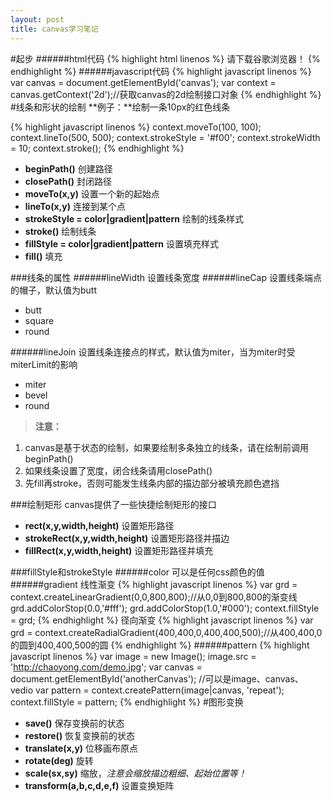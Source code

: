 ```yaml
---
layout: post
title: canvas学习笔记
---
```


#起步
######html代码
{% highlight html linenos %}
<canvas id="canvas" width="800" height="800">请下载谷歌浏览器！</canvas>
{% endhighlight %}
######javascript代码
{% highlight javascript linenos %}
var canvas = document.getElementById('canvas');
var context = canvas.getContext('2d');//获取canvas的2d绘制接口对象
{% endhighlight %}
#线条和形状的绘制
**例子：**绘制一条10px的红色线条

{% highlight javascript linenos %}
context.moveTo(100, 100);
context.lineTo(500, 500);
context.strokeStyle = '#f00';
context.strokeWidth = 10;
context.stroke();
{% endhighlight %}
- **beginPath()** 创建路径
- **closePath()** 封闭路径
- **moveTo(x,y)** 设置一个新的起始点
- **lineTo(x,y)** 连接到某个点
- **strokeStyle = color|gradient|pattern** 绘制的线条样式
- **stroke()** 绘制线条
- **fillStyle = color|gradient|pattern** 设置填充样式
- **fill()** 填充

###线条的属性
######lineWidth
设置线条宽度
######lineCap
设置线条端点的帽子，默认值为butt
- butt
- square
- round

######lineJoin
设置线条连接点的样式，默认值为miter，当为miter时受miterLimit的影响
- miter
- bevel
- round

> **注意：**
1. canvas是基于状态的绘制，如果要绘制多条独立的线条，请在绘制前调用beginPath()
2. 如果线条设置了宽度，闭合线条请用closePath()
3. 先fill再stroke，否则可能发生线条内部的描边部分被填充颜色遮挡

###绘制矩形
canvas提供了一些快捷绘制矩形的接口

- **rect(x,y,width,height)**
设置矩形路径
- **strokeRect(x,y,width,height)**
设置矩形路径并描边
- **fillRect(x,y,width,height)**
设置矩形路径并填充

###fillStyle和strokeStyle
######color
可以是任何css颜色的值
######gradient
线性渐变
{% highlight javascript linenos %}
var grd = context.createLinearGradient(0,0,800,800);//从0,0到800,800的渐变线
grd.addColorStop(0.0,'#fff');
grd.addColorStop(1.0,'#000');
context.fillStyle = grd;
{% endhighlight %}
径向渐变
{% highlight javascript linenos %}
var grd = context.createRadialGradient(400,400,0,400,400,500);//从400,400,0的圆到400,400,500的圆
{% endhighlight %}
######pattern
{% highlight javascript linenos %}
var image = new Image();
image.src = 'http://chaoyong.com/demo.jpg';
var canvas = document.getElementById('anotherCanvas');
//可以是image、canvas、vedio
var pattern = context.createPattern(image|canvas, 'repeat');
context.fillStyle = pattern;
{% endhighlight %}
#图形变换
- **save()**
保存变换前的状态
- **restore()**
恢复变换前的状态
- **translate(x,y)**
位移画布原点
- **rotate(deg)**
旋转
- **scale(sx,sy)**
缩放，*注意会缩放描边粗细、起始位置等！*
- **transform(a,b,c,d,e,f)**
设置变换矩阵
